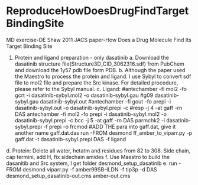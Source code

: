 # ReproduceHowDoesDrugFindTargetBindingSite
MD exercise-DE Shaw 2011 JACS paper-How Does a Drug Molecule Find Its Target Binding Site

1) Protein and ligand preparation - only dasatinib 
  a. Download the dasatinib structure file(Structure3D_CID_3062316.sdf) from PubChem and 
     download the 1y57 pdb file form PDB.
  b. Although the paper used the Maestro to process the protein and ligand. I use Sybyl to
     convert sdf file to mol2 file and prepare the Src kinase. For detailed procedure,
     please refer to the Sybyl manual.
  c. Ligand:
     #antechamber -fi mol2 -fo gcrt -i dasatinib-sybyl.mol2  -o dasatinib-sybyl.gau
     #g09 dasatinib-sybyl.gau dasatinib-sybyl.out
     #antechamber -fi gout -fo prepi -i dasatinib-sybyl.out -o dasatinib-sybyl.prepi -c 
     #resp -j 4 -at gaff -rn DAS
     antechamber -fi mol2 -fo prepi -i dasatinib-sybyl.mol2 -o dasatinib-sybyl.prepi -c 
     bcc -j 5 -at gaff -rn DAS
     parmchk2 -i dasatinib-sybyl.prepi -f prepi -o frcmod
     #ADD THE para into gaff.dat, give it another name gaff.dat.das
     run -FROM desmond ff_amber_to_viparr.py -p gaff.dat -t dasatinib-sybyl.prepi DAS -f ligand
     
  d. Protein:
     Delete all water, hetatm and residues from 82 to 308. Side chain, cap termini, add H,
     fix sidechain amides
  f. Use Maestro to build the dasanitib and Src system, I get folder desmond_setup_dasatinib
  e. run -FROM desmond viparr.py -f amber99SB-ILDN -f tip3p -d DAS desmond_setup_dasatinib-out.cms 
     amber-out.cms
